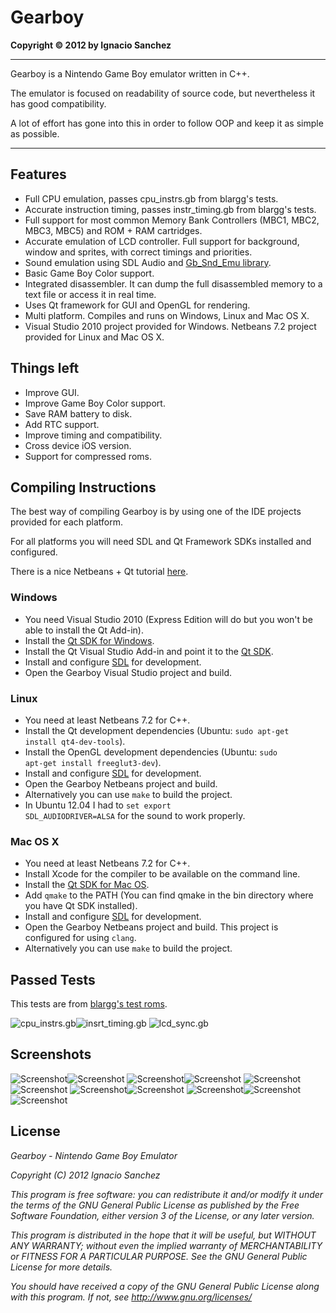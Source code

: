 Gearboy
=======
<b>Copyright &copy; 2012 by Ignacio Sanchez</b>

----------

Gearboy is a Nintendo Game Boy emulator written in C++.

The emulator is focused on readability of source code, but nevertheless it has good compatibility.

A lot of effort has gone into this in order to follow OOP and keep it as simple as possible.

----------

Features
--------

- Full CPU emulation, passes cpu_instrs.gb from blargg's tests.
- Accurate instruction timing, passes instr_timing.gb from blargg's tests.
- Full support for most common Memory Bank Controllers (MBC1, MBC2, MBC3, MBC5) and ROM + RAM cartridges.
- Accurate emulation of LCD controller. Full support for background, window and sprites, with correct timings and priorities.
- Sound emulation using SDL Audio and [Gb_Snd_Emu library](http://www.slack.net/~ant/libs/audio.html#Gb_Snd_Emu).
- Basic Game Boy Color support.
- Integrated disassembler. It can dump the full disassembled memory to a text file or access it in real time.
- Uses Qt framework for GUI and OpenGL for rendering.
- Multi platform. Compiles and runs on Windows, Linux and Mac OS X.
- Visual Studio 2010 project provided for Windows. Netbeans 7.2 project provided for Linux and Mac OS X.

Things left
-----------

- Improve GUI.
- Improve Game Boy Color support.
- Save RAM battery to disk.
- Add RTC support.
- Improve timing and compatibility.
- Cross device iOS version.
- Support for compressed roms.

Compiling Instructions
----------------------

The best way of compiling Gearboy is by using one of the IDE projects provided for each platform.

For all platforms you will need SDL and Qt Framework SDKs installed and configured.

There is a nice Netbeans + Qt tutorial [here](http://netbeans.org/kb/docs/cnd/qt-applications.html).

### Windows
- You need Visual Studio 2010 (Express Edition will do but you won't be able to install the Qt Add-in).
- Install the [Qt SDK for Windows](http://qt.nokia.com/downloads/sdk-windows-cpp).
- Install the Qt Visual Studio Add-in and point it to the [Qt SDK](http://qt.nokia.com/downloads/visual-studio-add-in).
- Install and configure [SDL](http://www.libsdl.org/download-1.2.php) for development.
- Open the Gearboy Visual Studio project and build.

### Linux
- You need at least Netbeans 7.2 for C++.
- Install the Qt development dependencies (Ubuntu: <code>sudo apt-get install qt4-dev-tools</code>).
- Install the OpenGL development dependencies (Ubuntu: <code>sudo apt-get install freeglut3-dev</code>).
- Install and configure [SDL](http://www.libsdl.org/download-1.2.php) for development.
- Open the Gearboy Netbeans project and build.
- Alternatively you can use <code>make</code> to build the project.
- In Ubuntu 12.04 I had to <code>set export SDL_AUDIODRIVER=ALSA</code> for the sound to work properly.

### Mac OS X
- You need at least Netbeans 7.2 for C++.
- Install Xcode for the compiler to be available on the command line.
- Install the [Qt SDK for Mac OS](http://qt.nokia.com/downloads/sdk-mac-os-cpp).
- Add <code>qmake</code> to the PATH (You can find qmake in the bin directory where you have Qt SDK installed).
- Install and configure [SDL](http://www.libsdl.org/download-1.2.php) for development.
- Open the Gearboy Netbeans project and build. This project is configured for using <code>clang</code>.
- Alternatively you can use <code>make</code> to build the project.

Passed Tests
------------

This tests are from [blargg's test roms](http://blargg.parodius.com/gb-tests/).

![cpu_instrs.gb](http://www.geardome.com/files/gearboy/12.png)![insrt_timing.gb](http://www.geardome.com/files/gearboy/13.png) 
![lcd_sync.gb](http://www.geardome.com/files/gearboy/14.png)

Screenshots
-----------

![Screenshot](http://www.geardome.com/files/gearboy/1.png)![Screenshot](http://www.geardome.com/files/gearboy/2.png)
![Screenshot](http://www.geardome.com/files/gearboy/3.png)![Screenshot](http://www.geardome.com/files/gearboy/4.png)
![Screenshot](http://www.geardome.com/files/gearboy/5.png)![Screenshot](http://www.geardome.com/files/gearboy/6.png)
![Screenshot](http://www.geardome.com/files/gearboy/7.png)![Screenshot](http://www.geardome.com/files/gearboy/8.png)
![Screenshot](http://www.geardome.com/files/gearboy/9.png)![Screenshot](http://www.geardome.com/files/gearboy/10.png)
![Screenshot](http://www.geardome.com/files/gearboy/11.png)

License
-------

<i>Gearboy - Nintendo Game Boy Emulator</i>

<i>Copyright (C) 2012  Ignacio Sanchez</i>

<i>This program is free software: you can redistribute it and/or modify</i>
<i>it under the terms of the GNU General Public License as published by</i>
<i>the Free Software Foundation, either version 3 of the License, or</i>
<i>any later version.</i>

<i>This program is distributed in the hope that it will be useful,</i>
<i>but WITHOUT ANY WARRANTY; without even the implied warranty of</i>
<i>MERCHANTABILITY or FITNESS FOR A PARTICULAR PURPOSE. See the</i>
<i>GNU General Public License for more details.</i>

<i>You should have received a copy of the GNU General Public License</i>
<i>along with this program.  If not, see http://www.gnu.org/licenses/</i>
